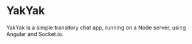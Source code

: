 # YakYak

YakYak is a simple transitory chat app, running on a Node server, using Angular and Socket.io.
